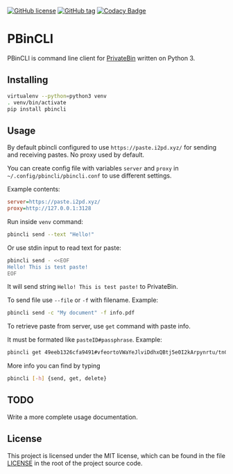 [![GitHub license](https://img.shields.io/github/license/r4sas/PBinCLI.svg)](https://github.com/r4sas/PBinCLI/blob/master/LICENSE)
[![GitHub tag](https://img.shields.io/github/tag/r4sas/PBinCLI.svg)](https://github.com/r4sas/PBinCLI/tags/)
[![Codacy Badge](https://api.codacy.com/project/badge/Grade/4f24f43356a84621bbd9078c4b3f1b70)](https://www.codacy.com/app/r4sas/PBinCLI?utm_source=github.com&amp;utm_medium=referral&amp;utm_content=r4sas/PBinCLI&amp;utm_campaign=Badge_Grade)

PBinCLI
=====

PBinCLI is command line client for [PrivateBin](https://github.com/PrivateBin/PrivateBin/) written on Python 3.

Installing
-----
```bash
virtualenv --python=python3 venv
. venv/bin/activate
pip install pbincli
```

Usage
-----
By default pbincli configured to use `https://paste.i2pd.xyz/` for sending and receiving pastes. No proxy used by default.

You can create config file with variables `server` and `proxy` in `~/.config/pbincli/pbincli.conf` to use different settings.

Example contents:

```ini
server=https://paste.i2pd.xyz/
proxy=http://127.0.0.1:3128
```

Run inside `venv` command:

```bash
pbincli send --text "Hello!"
```

Or use stdin input to read text for paste:

```bash
pbincli send - <<EOF
Hello! This is test paste!
EOF
```

It will send string `Hello! This is test paste!` to PrivateBin.

To send file use `--file` or `-f` with filename. Example:

```bash
pbincli send -c "My document" -f info.pdf
```

To retrieve paste from server, use `get` command with paste info.

It must be formated like `pasteID#passphrase`. Example:

```bash
pbincli get 49eeb1326cfa9491#vfeortoVWaYeJlviDdhxQBtj5e0I2kArpynrtu/tnGs=
```
More info you can find by typing

```bash
pbincli [-h] {send, get, delete}
```

TODO
----
Write a more complete usage documentation.

License
-------
This project is licensed under the MIT license, which can be found in the file
[LICENSE](https://github.com/r4sas/PBinCLI/blob/master/LICENSE) in the root of the project source code.
